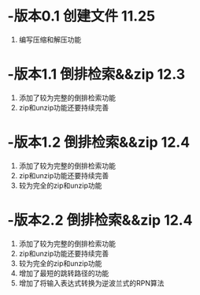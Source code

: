# -版本0.1 创建文件 11.25
   1. 编写压缩和解压功能
# -版本1.1 倒排检索&&zip 12.3
   1. 添加了较为完整的倒排检索功能
   2. zip和unzip功能还要持续完善
# -版本1.2 倒排检索&&zip 12.4
   1. 添加了较为完整的倒排检索功能
   2. zip和unzip功能还要持续完善
   3. 较为完全的zip和unzip功能
# -版本2.2 倒排检索&&zip 12.4
   1. 添加了较为完整的倒排检索功能
   2. zip和unzip功能还要持续完善
   3. 较为完全的zip和unzip功能
   4. 增加了最短的跳转路径的功能
   5. 增加了将输入表达式转换为逆波兰式的RPN算法

